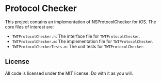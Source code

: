 # Protocol Checker

This project contains an implementation of NSProtocolChecker for iOS. The core files of interest are:

* `TWTProtocolChecker.h`: The interface file for `TWTProtocolChecker`.
* `TWTProtocolChecker.m`: The implementation file for `TWTProtocolChecker`.
* `TWTProtocolCheckerTests.m`: The unit tests for `TWTProtocolChecker`.


## License

All code is licensed under the MIT license. Do with it as you will.
